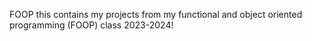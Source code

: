 FOOP
this contains my projects from my functional and object oriented programming (FOOP) class 2023-2024!
